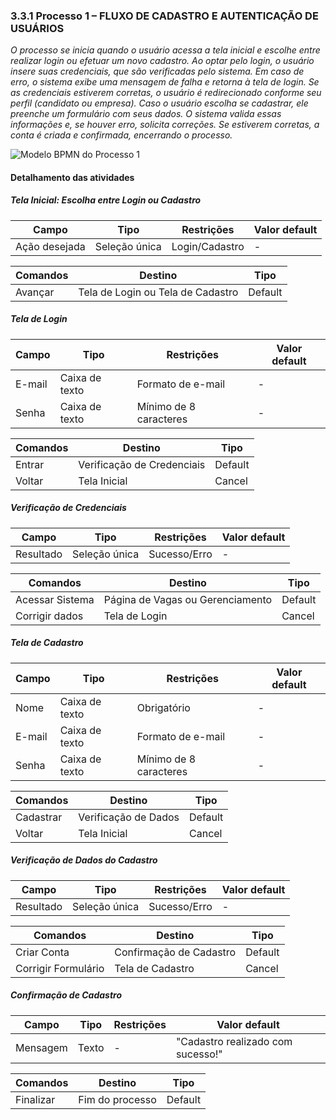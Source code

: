 ### 3.3.1 Processo 1 – FLUXO DE CADASTRO E AUTENTICAÇÃO DE USUÁRIOS

_O processo se inicia quando o usuário acessa a tela inicial e escolhe entre realizar login ou efetuar um novo cadastro. Ao optar pelo login, o usuário insere suas credenciais, que são verificadas pelo sistema. Em caso de erro, o sistema exibe uma mensagem de falha e retorna à tela de login. Se as credenciais estiverem corretas, o usuário é redirecionado conforme seu perfil (candidato ou empresa). Caso o usuário escolha se cadastrar, ele preenche um formulário com seus dados. O sistema valida essas informações e, se houver erro, solicita correções. Se estiverem corretas, a conta é criada e confirmada, encerrando o processo._

![Modelo BPMN do Processo 1](../images/Cadastro_Login_BPMN.pnga)

#### Detalhamento das atividades

##### Tela Inicial: Escolha entre Login ou Cadastro

| **Campo**       | **Tipo**         | **Restrições** | **Valor default** |
|-----------------|------------------|----------------|-------------------|
| Ação desejada   | Seleção única    | Login/Cadastro | -                 |

| **Comandos**   | **Destino**        | **Tipo**  |
|----------------|--------------------|-----------|
| Avançar        | Tela de Login ou Tela de Cadastro | Default |

##### Tela de Login

| **Campo** | **Tipo**       | **Restrições**         | **Valor default** |
|----------|----------------|------------------------|-------------------|
| E-mail   | Caixa de texto | Formato de e-mail      | -                 |
| Senha    | Caixa de texto | Mínimo de 8 caracteres | -                 |

| **Comandos**   | **Destino**               | **Tipo**  |
|---------------|---------------------------|-----------|
| Entrar        | Verificação de Credenciais | Default   |
| Voltar        | Tela Inicial               | Cancel    |

##### Verificação de Credenciais

| **Campo**        | **Tipo**       | **Restrições**   | **Valor default** |
|------------------|----------------|------------------|-------------------|
| Resultado        | Seleção única  | Sucesso/Erro     | -                 |

| **Comandos**       | **Destino**                         | **Tipo**  |
|--------------------|-------------------------------------|-----------|
| Acessar Sistema    | Página de Vagas ou Gerenciamento    | Default   |
| Corrigir dados     | Tela de Login                       | Cancel    |

##### Tela de Cadastro

| **Campo**      | **Tipo**       | **Restrições**           | **Valor default** |
|----------------|----------------|--------------------------|-------------------|
| Nome           | Caixa de texto | Obrigatório              | -                 |
| E-mail         | Caixa de texto | Formato de e-mail        | -                 |
| Senha          | Caixa de texto | Mínimo de 8 caracteres   | -                 |

| **Comandos**   | **Destino**           | **Tipo**  |
|----------------|-----------------------|-----------|
| Cadastrar      | Verificação de Dados  | Default   |
| Voltar         | Tela Inicial           | Cancel    |

##### Verificação de Dados do Cadastro

| **Campo**        | **Tipo**       | **Restrições**   | **Valor default** |
|------------------|----------------|------------------|-------------------|
| Resultado        | Seleção única  | Sucesso/Erro     | -                 |

| **Comandos**       | **Destino**            | **Tipo**  |
|--------------------|------------------------|-----------|
| Criar Conta        | Confirmação de Cadastro | Default  |
| Corrigir Formulário| Tela de Cadastro        | Cancel   |

##### Confirmação de Cadastro

| **Campo**       | **Tipo** | **Restrições** | **Valor default**                    |
|----------------|----------|----------------|--------------------------------------|
| Mensagem       | Texto    | -              | "Cadastro realizado com sucesso!"   |

| **Comandos**   | **Destino**       | **Tipo**  |
|----------------|-------------------|-----------|
| Finalizar      | Fim do processo   | Default   |
